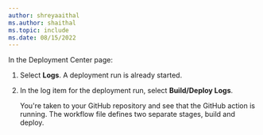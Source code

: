 ```yaml
---
author: shreyaaithal
ms.author: shaithal
ms.topic: include
ms.date: 08/15/2022
---
```


In the Deployment Center page:

1. Select **Logs**. A deployment run is already started.

1. In the log item for the deployment run, select **Build/Deploy Logs**.

    You're taken to your GitHub repository and see that the GitHub action is running. The workflow file defines two separate stages, build and deploy.

